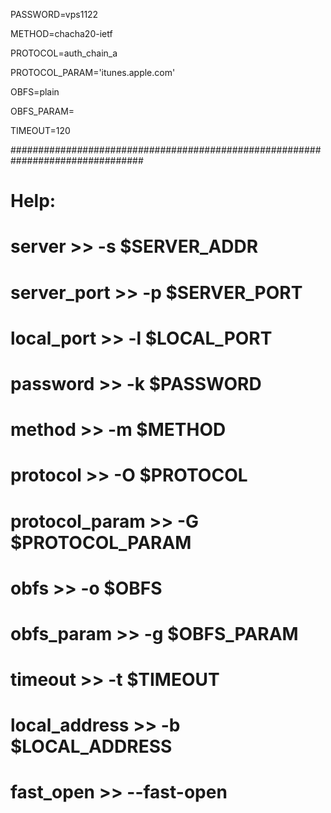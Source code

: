 PASSWORD=vps1122

METHOD=chacha20-ietf

PROTOCOL=auth_chain_a

PROTOCOL_PARAM='itunes.apple.com'

OBFS=plain

OBFS_PARAM=

TIMEOUT=120


################################################################################
# Help:
#   server          >> -s $SERVER_ADDR
#   server_port     >> -p $SERVER_PORT
#   local_port      >> -l $LOCAL_PORT
#   password        >> -k $PASSWORD
#   method          >> -m $METHOD
#   protocol        >> -O $PROTOCOL
#   protocol_param  >> -G $PROTOCOL_PARAM
#   obfs            >> -o $OBFS
#   obfs_param      >> -g $OBFS_PARAM
#   timeout         >> -t $TIMEOUT
#   local_address   >> -b $LOCAL_ADDRESS
#
#   fast_open       >> --fast-open